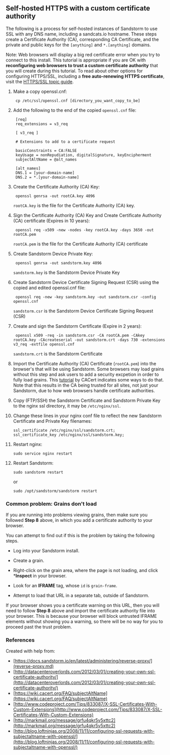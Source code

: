 ## Self-hosted HTTPS with a custom certificate authority

The following is a process for self-hosted instances of Sandstorm to use SSL with any DNS name, including a sandcats.io hostname. These steps create a Certificate Authority (CA), corresponding CA Certificate, and the private and public keys for the `[anything]` and `*.[anything]` domains.

Note: Web browsers will display a big red certificate error when you try to connect to this install. This tutorial is appropriate if you are OK with **reconfiguring web browsers to trust a custom certificate authority** that you will create during this tutorial. To read about other options for configuring HTTPS/SSL, including a **free auto-renewing HTTPS certificate**, visit the [HTTPS/SSL topic guide](ssl.md).

1. Make a copy openssl.cnf:

        cp /etc/ssl/openssl.cnf [directory_you_want_copy_to_be]


2. Add the following to the end of the copied `openssl.cnf` file:

        [req]
        req_extensions = v3_req

        [ v3_req ]

        # Extensions to add to a certificate request

        basicConstraints = CA:FALSE
        keyUsage = nonRepudiation, digitalSignature, keyEncipherment
        subjectAltName = @alt_names

        [alt_names]
        DNS.1 = [your-domain-name]
        DNS.2 = *.[your-domain-name]

3. Create the Certificate Authority (CA) Key:

        openssl genrsa -out rootCA.key 4096
    `rootCA.key` is the file for the Certificate Authority (CA) key.


4. Sign the Certificate Authority (CA) Key and Create Certificate Authority (CA) certificate (Expires in 10 years):

        openssl req -x509 -new -nodes -key rootCA.key -days 3650 -out rootCA.pem

    `rootCA.pem` is the file for the Certificate Authority (CA) certificate


5. Create Sandstorm Device Private Key:

        openssl genrsa -out sandstorm.key 4096

    `sandstorm.key` is the Sandstorm Device Private Key


6. Create Sandstorm Device Certificate Signing Request (CSR) using the copied and edited openssl.cnf file:

        openssl req -new -key sandstorm.key -out sandstorm.csr -config openssl.cnf

    `sandstorm.csr` is the Sandstorm Device Certificate Signing Request (CSR)


7. Create and sign the Sandstorm Certificate (Expire in 2 years):

        openssl x509 -req -in sandstorm.csr -CA rootCA.pem -CAkey rootCA.key -CAcreateserial -out sandstorm.crt -days 730 -extensions v3_req -extfile openssl.cnf

    `sandstorm.crt` is the Sandstorm Certificate


8. Import the Certificate Authority (CA) Certificate (`rootCA.pem`) into the browser's that will be using Sandstorm. Some browsers may load grains without this step and ask users to add a security excpetion in order to fully load grains. This [tutorial](http://wiki.cacert.org/FAQ/BrowserClients) by CACert indicates some ways to do that. Note that this results in the CA being trusted for all sites, not just your Sandstorm, due to how web browsers handle certificate authorities.

9. Copy (FTP/SSH) the Sandstorm Certificate and Sandstorm Private Key to the nginx ssl directory, it may be `/etc/nginx/ssl`.

10. Change these lines in your nginx conf file to reflect the new Sandstorm Certificate and Private Key filenames:

        ssl_certificate /etc/nginx/ssl/sandstorm.crt;
        ssl_certificate_key /etc/nginx/ssl/sandstorm.key;

11. Restart nginx:

        sudo service nginx restart

12. Restart Sandstorm:

        sudo sandstorm restart
    or

        sudo /opt/sandstorm/sandstorm restart

### Common problem: Grains don't load

If you are running into problems viewing grains, then make sure you followed **Step 8** above, in which you add a certificate authority to your browser.

You can attempt to find out if this is the problem by taking the following steps.

- Log into your Sandstorm install.

- Create a grain.

- Right-click on the grain area, where the page is not loading, and click ***Inspect** in your browser.

- Look for an **IFRAME** tag, whose `id` is `grain-frame`.

- Attempt to load that URL in a separate tab, outside of Sandstorm.

If your browser shows you a certificate warning on this URL, then you will need to follow **Step 8** above and import the certificate authority file into your browser. This is because your browser will block untrusted IFRAME elements without showing you a warning, so there will be no way for you to proceed past the trust problem.

### References

Created with help from:

* [https://docs.sandstorm.io/en/latest/administering/reverse-proxy/](reverse-proxy.md)
* [http://datacenteroverlords.com/2012/03/01/creating-your-own-ssl-certificate-authority/](http://datacenteroverlords.com/2012/03/01/creating-your-own-ssl-certificate-authority/)
* [https://wiki.cacert.org/FAQ/subjectAltName](https://wiki.cacert.org/FAQ/subjectAltName)
* [http://www.codeproject.com/Tips/833087/X-SSL-Certificates-With-Custom-Extensions](http://www.codeproject.com/Tips/833087/X-SSL-Certificates-With-Custom-Extensions)
* [http://markmail.org/message/grfu4qkr5v5xttc2](http://markmail.org/message/grfu4qkr5v5xttc2)
* [http://blog.loftninjas.org/2008/11/11/configuring-ssl-requests-with-subjectaltname-with-openssl/](http://blog.loftninjas.org/2008/11/11/configuring-ssl-requests-with-subjectaltname-with-openssl/)
